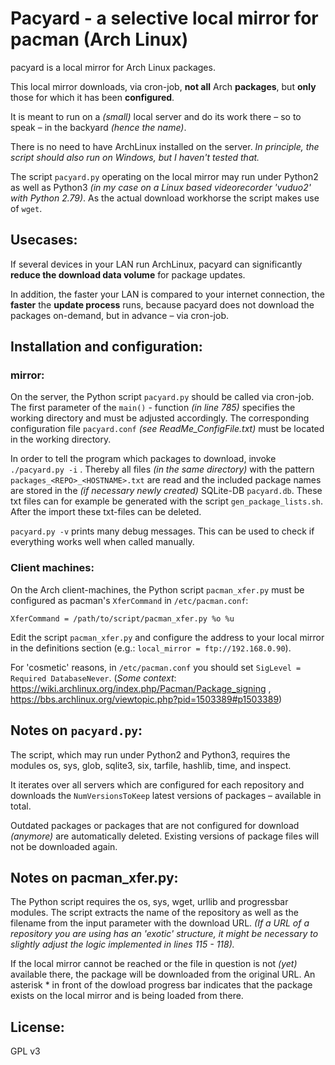 # Pacyard - a selective local mirror for pacman (Arch Linux)

pacyard is a local mirror for Arch Linux packages.

This local mirror downloads, via cron-job, **not all** Arch **packages**, but **only** those for which it has been **configured**.

It is meant to run on a *(small)* local server and do its work there – so to speak – in the backyard *(hence the name)*.

There is no need to have ArchLinux installed on the server. *In principle, the script should also run on Windows, but I haven't tested that.*

The script `pacyard.py` operating on the local mirror may run under Python2 as well as Python3 *(in my case on a Linux based videorecorder 'vuduo2' with Python 2.79)*. As the actual download workhorse the script makes use of `wget`.

## Usecases:
If several devices in your LAN run ArchLinux, pacyard can significantly **reduce the download data volume** for package updates.

In addition, the faster your LAN is compared to your internet connection, the **faster** the **update process** runs, because pacyard does not download the packages on-demand, but in advance – via cron-job.
 

## Installation and configuration:
### mirror:
On the server, the Python script `pacyard.py` should be called via cron-job. The first parameter of the `main()` - function *(in line 785)* specifies the working directory and must be adjusted accordingly. The corresponding configuration file `pacyard.conf` *(see ReadMe_ConfigFile.txt)* must be located in the working directory.

 In order to tell the program which packages to download, invoke `./pacyard.py -i` . Thereby all files *(in the same directory)* with the pattern `packages_<REPO>_<HOSTNAME>.txt` are read and the included package names are stored in the *(if necessary newly created)* SQLite-DB `pacyard.db`. These txt files can for example be generated with the script `gen_package_lists.sh`. After the import these txt-files can be deleted.

`pacyard.py -v` prints many debug messages. This can be used to check if everything works well when called manually.

### Client machines:
On the Arch client-machines, the Python script `pacman_xfer.py` must be configured as pacman's `XferCommand` in `/etc/pacman.conf`:

    XferCommand = /path/to/script/pacman_xfer.py %o %u

Edit the script `pacman_xfer.py` and configure the address to your local mirror in the definitions section (e.g.: `local_mirror = ftp://192.168.0.90`).

For 'cosmetic' reasons, in `/etc/pacman.conf` you should set
`SigLevel = Required DatabaseNever`. (*Some context*: https://wiki.archlinux.org/index.php/Pacman/Package_signing , https://bbs.archlinux.org/viewtopic.php?pid=1503389#p1503389)

## Notes on `pacyard.py`:

The script, which may run under Python2 and Python3, requires the modules os, sys, glob, sqlite3, six, tarfile, hashlib, time, and inspect.

It iterates over all servers which are configured for each repository and downloads the `NumVersionsToKeep` latest versions of packages – available in total.

Outdated packages or packages that are not configured for download *(anymore)* are automatically deleted. Existing versions of package files will not be downloaded again.

## Notes on pacman_xfer.py:

The Python script requires the os, sys, wget, urllib and progressbar modules.
The script extracts the name of the repository as well as the filename from the input parameter with the download URL. *(If a URL of a repository you are using has an 'exotic' structure, it might be necessary to slightly adjust the logic implemented in lines 115 - 118).*

If the local mirror cannot be reached or the file in question is not *(yet)* available there, the package will be downloaded from the original URL. An asterisk * in front of the dowload progress bar indicates that the package exists on the local mirror and is being loaded from there.

 ## License:
 GPL v3

